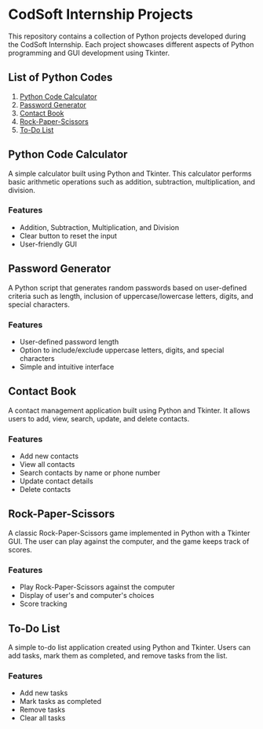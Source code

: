 # CodSoft Internship Projects

This repository contains a collection of Python projects developed during the CodSoft Internship. Each project showcases different aspects of Python programming and GUI development using Tkinter.

## List of Python Codes

1. [Python Code Calculator](#python-code-calculator)
2. [Password Generator](#password-generator)
3. [Contact Book](#contact-book)
4. [Rock-Paper-Scissors](#rock-paper-scissors)
5. [To-Do List](#to-do-list)

## Python Code Calculator

A simple calculator built using Python and Tkinter. This calculator performs basic arithmetic operations such as addition, subtraction, multiplication, and division.

### Features
- Addition, Subtraction, Multiplication, and Division
- Clear button to reset the input
- User-friendly GUI

## Password Generator

A Python script that generates random passwords based on user-defined criteria such as length, inclusion of uppercase/lowercase letters, digits, and special characters.

### Features
 - User-defined password length
 - Option to include/exclude uppercase letters, digits, and special characters
 - Simple and intuitive interface

## Contact Book

A contact management application built using Python and Tkinter. It allows users to add, view, search, update, and delete contacts.

### Features
  - Add new contacts
  - View all contacts
  - Search contacts by name or phone number
  - Update contact details
  - Delete contacts

## Rock-Paper-Scissors

A classic Rock-Paper-Scissors game implemented in Python with a Tkinter GUI. The user can play against the computer, and the game keeps track of scores.

### Features

- Play Rock-Paper-Scissors against the computer
- Display of user's and computer's choices
- Score tracking
## To-Do List

A simple to-do list application created using Python and Tkinter. Users can add tasks, mark them as completed, and remove tasks from the list.

### Features

- Add new tasks
- Mark tasks as completed
- Remove tasks
- Clear all tasks
